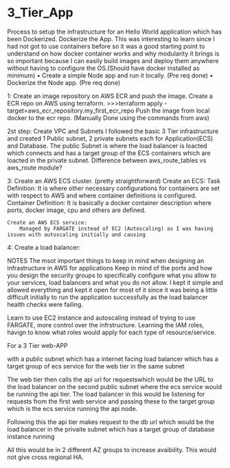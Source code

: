 # 3_Tier_App
Process to setup the infrastructure for an Hello World application which has been Dockerized. 
    Dockerize the App.
    This was interesting to learn since I had not got to use containers before so it was a good starting point to understand on how docker container works and why modularity it brings is so important because I can easily build images and deploy them anywhere without having to configure the OS.(Should have docker installed as minimum)
    • Create a simple Node app and run it locally. (Pre req done)
    • Dockerize the Node app. (Pre req done)
    
1:  Create an image repository on AWS ECR and push the image.
        Create a ECR repo on AWS using terraform.
        >>>terraform apply -target=aws_ecr_repository.my_first_ecr_repo
        Push the image from local docker to the ecr repo. (Manually Done using the commands from aws)
    
2st step: Create VPC and Subnets
        I followed the basic 3 Tier infrastructure and created 1 Public subnet, 2 private subnets each for Application(ECS) and Database.
        The public Subnet is where the load balancer is loacted which connects and has a target group of the ECS containers which are loacted in the private subnet.
        Difference between aws_route_tables vs aws_route module?
    
3: Create an AWS ECS cluster. (pretty straightforward)
     Create an ECS:
     Task Definition: It is where other necessary configurations for containers are set with respect to AWS and where container     definitions is configured.      
    Container Definition: It is basically a docker container description where ports, docker image, cpu and others are defined.
     
    Create an AWS ECS service:
        Managed by FARGATE instead of EC2 (Autoscaling) as I was having issues with autoscaling initially and causing
    
4: Create a load balancer:
    



NOTES
The msot important things to keep in mind when designing an infrastructure in AWS for applications
        Keep in mind of the ports and how you design the security groups to specifically configure what you allow to your services, load balancers and what you do not allow.
        I kept it simple and allowed everything and kept it open for most of it since it was being a little difficult initially to run the application successfully as the load balancer health checks were failing.
        
  
Learn to use EC2 instance and autoscaling instead of trying to use FARGATE, more control over the infrstructure.
Learning the IAM roles, havign to know what roles would apply for each type of resource/service.





For a 3 Tier web-APP

with a public subnet which has a internet facing load balancer which has a target group of ecs service for the web tier in the same subnet

The web tier then calls the api url for requestswhich would be the URL to the load balancer on the second public subnet where the ecs service would be running the api tier. The load balancer in this would be listening for requests from the first web service and passing these to the target group which is the ecs service running the api node. 

Following this the api tier makes request to the db url which would be the load balancer in the privaite subnet which has a target group of database instance running

All this would be in 2 different AZ groups to increase avaibility. 
This would not give cross regional HA.

